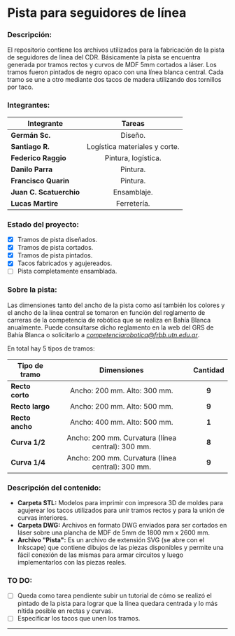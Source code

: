 # Pista para seguidores de línea

### Descripción:

El repositorio contiene los archivos utilizados para la fabricación de la pista de seguidores de línea del CDR. Básicamente la pista se encuentra generada por tramos rectos y curvos de MDF 5mm cortados a láser. Los tramos fueron pintados de negro opaco con una línea blanca central. Cada tramo se une a otro mediante dos tacos de madera utilizando dos tornillos por taco.

### Integrantes:

| Integrante             | Tareas           			  		 |
| -----------------------|:-----------------------------:| 
| **Germán Sc.**         | Diseño.								       |
| **Santiago R.**        | Logística materiales y corte. |
| **Federico Raggio**    | Pintura, logística.					 |
| **Danilo Parra**       | Pintura.								       |
| **Francisco Quarin**   | Pintura.								       |
| **Juan C. Scatuerchio**| Ensamblaje.							     |
| **Lucas Martire**      | Ferretería.							     |

### Estado del proyecto:
- [x] Tramos de pista diseñados.
- [x] Tramos de pista cortados.
- [x] Tramos de pista pintados. 
- [x] Tacos fabricados y agujereados.
- [ ] Pista completamente ensamblada.

### Sobre la pista:
Las dimensiones tanto del ancho de la pista como así también los colores y el ancho de la línea central se tomaron en función del reglamento de carreras de la competencia de robótica que se realiza en Bahía Blanca anualmente. Puede consultarse dicho reglamento en la web del GRS de Bahía Blanca o solicitarlo a *competenciarobotica@frbb.utn.edu.ar*.

En total hay 5 tipos de tramos:

<center>

| Tipo de tramo          | Dimensiones        			  		  			          | Cantidad |
| -----------------------|:------------------------------------------------:|:--------:|
| **Recto corto**        | Ancho: 200 mm. Alto: 300 mm.			  			        | **9**    |
| **Recto largo**        | Ancho: 200 mm. Alto: 500 mm.      	 			        | **9**    |
| **Recto ancho**        | Ancho: 400 mm. Alto: 500 mm.      	  			      | **1**    |
| **Curva 1/2**          | Ancho: 200 mm. Curvatura (línea central): 300 mm.| **8**    |
| **Curva 1/4**          | Ancho: 200 mm. Curvatura (línea central): 300 mm.| **9**	   |

<div style="text-align: left">

### Descripción del contenido:

- **Carpeta STL:** Modelos para imprimir con impresora 3D de moldes para agujerear los tacos utilizados para unir tramos rectos y para la unión de curvas interiores.
- **Carpeta DWG:** Archivos en formato DWG enviados para ser cortados en láser sobre una plancha de MDF de 5mm de 1800 mm x 2600 mm.
- **Archivo "Pista":** Es un archivo de extensión SVG (se abre con el Inkscape) que contiene dibujos de las piezas disponibles y permite una fácil conexión de las mismas para armar circuitos y luego implementarlos con las piezas reales.

### TO DO:

- [ ] Queda como tarea pendiente subir un tutorial de cómo se realizó el pintado de la pista para lograr que la línea quedara centrada y lo más nítida posible en rectas y curvas.
- [ ] Especificar los tacos que unen los tramos.

* * *
